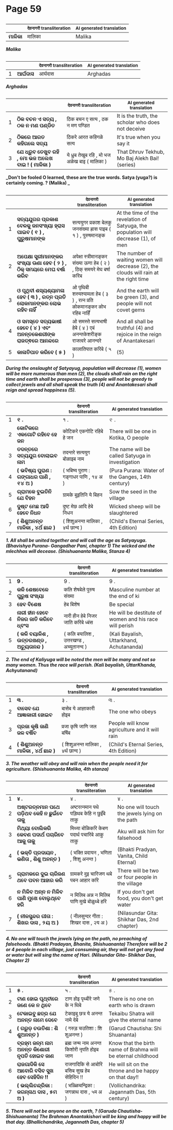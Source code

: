 # Page 59
## 
| | <sub>देवनागरी transliteration</sub> | <sub>AI generated translation</sub> |
| --- | --- | ---|
| **ମାଳିକା** | मालिका | Malika | <!-- Block 10 -->
<!-- Section [10],  -->
<!-- Placeholder for translation. Place text between the underscores(_) and with no leading or trailing spaces. -->
**_Malika_**


## 
| | | <sub>देवनागरी transliteration</sub> | <sub>AI generated translation</sub> |
| --- | --- | --- | ---|
| 1 | **ଆର୍ଘଦାସ** | आर्घदास | Arghadas | <!-- Block 1 -->
<!-- Section [1],  -->
<!-- Placeholder for translation. Place text between the underscores(_) and with no leading or trailing spaces. -->
**_Arghadas_**


## 
| | | <sub>देवनागरी transliteration</sub> | <sub>AI generated translation</sub> |
| --- | --- | --- | ---|
| 1 | **ଠିକ ବଚନ ଏ ସତ୍ୟ , ଠକ ନ ମଣ ପଣ୍ଡିତ** | ठिक बचन ए सत्य , ठक न मण पण्डित | It is the truth, the scholar who does not deceive | <!-- Block 8 -->
| 2 | **ଠିକରେ ଆରତ କହିଗଲେ ସତ୍ୟ** | ठिकरे आरत कहिगळे सत्य | It&#39;s true when you say it | <!-- Block 8 -->
| 3 | **ଯେ ଧ୍ରୁବ ତେଖୁବ ରହି , ମୋ ଭଜ ଅଲେଖ ବାଇ ! ( ମାଳିକା )** | ये ध्रुब तेखुब रहि , मो भज अळेख बाइ ( मालिका ) | That Dhruv Tekhub, Mo Baj Alekh Bai! (series) | <!-- Block 9 -->
<!-- Section [8],  -->
<!-- Section [9],  -->
<!-- Placeholder for translation. Place text between the underscores(_) and with no leading or trailing spaces. -->
**_Don't be fooled O learned, these are the true words. Satya (yuga?) is certainly coming. ? (Malika) _**


## 
| | | <sub>देवनागरी transliteration</sub> | <sub>AI generated translation</sub> |
| --- | --- | --- | ---|
| 1 | **ସତ୍ୟଯୁଗର ପ୍ରକାଶ ବେଳକୁ ଜନସଂଖ୍ୟା ହ୍ରାସ ପାଇବ ( ୧ ) , ପୁରୁଷମାନଙ୍କ** | सत्ययुगर प्रकाश बेलकु जनसंख्या ह्रास पाइब ( १ ) , पुरुषमानङ्क | At the time of the revelation of Satyuga, the population will decrease (1), of men | <!-- Block 3 -->
| 2 | **ଅପେକ୍ଷା ସ୍ତ୍ରୀମାନଙ୍କର ସଂଖ୍ୟା ଊଣା ହେବ ( ୨ ) , ଠିକ୍ ସମୟରେ ମେଘ ବର୍ଷା କରିବ** | अपेक्षा स्त्रीमानङ्कर संख्या ऊणा हेब ( २ ) , ठिक् समयरे मेघ बर्षा करिब | The number of waiting women will decrease (2), the clouds will rain at the right time | <!-- Block 3 -->
| 3 | **ଓ ପୃଥିବୀ ଶସ୍ୟଶ୍ୟାମଳା ହେବ ( ୩ ) , ରତ୍ନ ପ୍ରତି ଲୋକମାନଙ୍କର ଲୋଭ ରହିବ ନାହିଁ** | ओ पृथिबी शस्यश्यामला हेब ( ३ ) , रत्न प्रति ळोकमानङ्कर ळोभ रहिब नाहिँ | And the earth will be green (3), and people will not covet gems | <!-- Block 3 -->
| 4 | **ଓ ସମସ୍ତେ ସତ୍ୟଭାଷୀ ହେବେ ( ୪ ) ଏବଂ ଅନନ୍ତକେଶରୀଙ୍କ ରାଜତ୍ଵରେ ଆନନ୍ଦରେ** | ओ समस्ते सत्यभाषी हेबे ( ४ ) एबं अनन्तकेशरीङ्क राजत्वरे आनन्दरे | And all shall be truthful (4) and rejoice in the reign of Anantakesari | <!-- Block 3 -->
| 5 | **କାଳାତିପାତ କରିବେ ( ୫ )** | कालातिपात करिबे ( ५ ) | (5) | <!-- Block 3 -->
<!-- Section [3],  -->
<!-- Placeholder for translation. Place text between the underscores(_) and with no leading or trailing spaces. -->
**_During the onslaught of Satyayug, population will decrease (1), women will be more numerous than men (2), the clouds shall rain on the right time and earth shall be prosperous (3), people will not be greedy to collect jewels and all shall speak the truth (4) and Anantakesari shall reign and spread happiness (5)._**


## 
| | | <sub>देवनागरी transliteration</sub> | <sub>AI generated translation</sub> |
| --- | --- | --- | ---|
| 1 | **୧ .** | १ . | ୧ . | <!-- Block 2 -->
| 2 | **କୋଟିକରେ ଏକଗୋଟି ରହିବେ ହେ ଜନ** | कोटिकरे एकगोटि रहिबे हे जन | There will be one in Kotika, O people | <!-- Block 11 -->
| 3 | **ତଦନ୍ତରେ ସତ୍ୟଯୁଗ ବୋଲାଇବ ନାମ** | तदन्तरे सत्ययुग बोळाइब नाम | The name will be called Satyuga in investigation | <!-- Block 12 -->
| 4 | **( ଭବିଷ୍ୟ ପୁରାଣ : ଗଙ୍ଗାଧର ପାଣି , ୧୪ ଅ )** | ( भबिष्य पुराण : गङ्गाधर पाणि , १४ अ ) | (Pura Purana: Water of the Ganges, 14th century) | <!-- Block 15 -->
| 5 | **ଗ୍ରାମକେ ବୁଇତିନି ଯେ ବିହନ** | ग्रामके बुइतिनि ये बिहन | Sow the seed in the village | <!-- Block 13 -->
| 6 | **ଦୁଷ୍ଟ ମେଛ ଆଦି ହେବେ ନିଧନ** | दुष्ट मेछ आदि हेबे निधन | Wicked sheep will be slaughtered | <!-- Block 15 -->
| 7 | **( ଶିଶୁଅନନ୍ତ ମାଳିକା , ୪ର୍ଥ ଛାନ୍ଦ )** | ( शिशुअनन्त मालिका , ४र्थ छान्द ) | (Child&#39;s Eternal Series, 4th Edition) | <!-- Block 16 -->
<!-- Section [2],  -->
<!-- Section [11],  -->
<!-- Section [12],  -->
<!-- Section [15], [13],  -->
<!-- Section [16],  -->
<!-- Placeholder for translation. Place text between the underscores(_) and with no leading or trailing spaces. -->
**_1. All shall be united together and will call the age as Satyayuga. (Bhavishya Purana- Gangadhar Pani, chapter 1) The wicked and the mlechhas will decease. (Shishuananta Malika, Stanza 4)_**


## 
| | | <sub>देवनागरी transliteration</sub> | <sub>AI generated translation</sub> |
| --- | --- | --- | ---|
| 1 | **9 .** | 9 . | 9 . | <!-- Block 4 -->
| 2 | **କଳି ଶେଷବେଳେ ପୁରୁଷ ସଂଖ୍ୟା** | कलि शेषबेले पुरुष संख्या | Masculine number at the end of ki | <!-- Block 14 -->
| 3 | **ହେବ ବିଶେଷ** | हेब बिशेष | Be special | <!-- Block 17 -->
| 4 | **ନାରୀ ହୀନ ହେବେ ନିଜର ଜାତି କରିବେ ଧ୍ବଂସ** | नारी हीन हेबे निजर जाति करिबे ध्बंस | He will be destitute of women and his race will perish | <!-- Block 18 -->
| 5 | **( କଳି ବୟାଳିଶ , ଉତ୍ତରଖଣ୍ଡ , ଅଚ୍ୟୁତାନନ୍ଦ )** | ( कलि बयालिश , उत्तरखण्ड , अच्युतानन्द ) | (Kali Bayalish, Uttarkhand, Achutananda) | <!-- Block 19 -->
<!-- Section [4], [14], [17],  -->
<!-- Section [18],  -->
<!-- Section [19],  -->
<!-- Placeholder for translation. Place text between the underscores(_) and with no leading or trailing spaces. -->
**_2. The end of Kaliyuga will be noted the men will be many and not so many women. Thus the race will perish. (Kali bayalish, UttarKhanda, Achyutanand)_**


## 
| | | <sub>देवनागरी transliteration</sub> | <sub>AI generated translation</sub> |
| --- | --- | --- | ---|
| 1 | **୩ .** | ३ . | ୩ . | <!-- Block 5 -->
| 2 | **ବାସେବ ଯେ ଆଜ୍ଞାକାରୀ ହୋଇବ** | बासेब ये आज्ञाकारी होइब | The one who obeys | <!-- Block 20 -->
| 3 | **ପ୍ରଜା କୃଷି ଜାଣି ଜଳ ବର୍ଷିବ** | प्रजा कृषि जाणि जल बर्षिब | People will know agriculture and it will rain | <!-- Block 20 -->
| 4 | **( ଶିଶୁଅନନ୍ତ ମାଳିକା , ୪ର୍ଥ ଛାନ୍ଦ )** | ( शिशुअनन्त मालिका , ४र्थ छान्द ) | (Child&#39;s Eternal Series, 4th Edition) | <!-- Block 21 -->
<!-- Section [5], [20],  -->
<!-- Section [21],  -->
<!-- Placeholder for translation. Place text between the underscores(_) and with no leading or trailing spaces. -->
**_3. The weather will obey and will rain when the people need it for agriculture. (Shishuananta Malika, 4th stanza)_**


## 
| | | <sub>देवनागरी transliteration</sub> | <sub>AI generated translation</sub> |
| --- | --- | --- | ---|
| 1 | **४ .** | ४ . | ४ . | <!-- Block 6 -->
| 2 | **ଅଷ୍ଟରତ୍ନମାନ ପଥେ ପଡ଼ିଥବ କେହି ନ ଛୁଇଁବେ ତାକୁ** | अष्टरत्नमान पथे पड़िथब केहि न छुइँबे ताकु | No one will touch the jewels lying on the path | <!-- Block 22 -->
| 3 | **ମିଥ୍ୟା ବୋଲିକରି କେବଣ ପଦାର୍ଥ ପଚାରିବେ ଆକୁ ତାକୁ** | मिथ्या बोळिकरि केबण पदार्थ पचारिबे आकु ताकु | Aku will ask him for falsehood | <!-- Block 22 -->
| 4 | **( ଭକ୍ତି ପ୍ରଦାୟନ , ଭଣିତା , ଶିଶୁ ଅନନ୍ତ )** | ( भक्ति प्रदायन , भणिता , शिशु अनन्त ) | (Bhakti Pradyan, Vanita, Child Eternal) | <!-- Block 23 -->
| 5 | **ଗ୍ରାମକରେ ଦୁଇ ଚାରିଜଣ ଥବେ ପବନ ଆହାର କରି** | ग्रामकरे दुइ चारिजण थबे पबन आहार करि | There will be two or four people in the village | <!-- Block 24 -->
| 6 | **ନ ମିଳିବ ଅନ୍ନ ନ ମିଳିବ ପାଣି ମୁଖେ ବୋଲୁଥ୍ବେ ହରି** | न मिलिब अन्न न मिलिब पाणि मुखे बोळुथ्बे हरि | If you don&#39;t get food, you don&#39;t get water | <!-- Block 24 -->
| 7 | **( ନୀଳସୁନ୍ଦର ଗୀତା : ଶିଖର ଦାସ , ୨ୟ ଅ )** | ( नीलसुन्दर गीता : शिखर दास , २य अ ) | (Nilasundar Gita: Shikhar Das, 2nd chapter) | <!-- Block 25 -->
<!-- Section [6], [22],  -->
<!-- Section [23],  -->
<!-- Section [24],  -->
<!-- Section [25],  -->
<!-- Placeholder for translation. Place text between the underscores(_) and with no leading or trailing spaces. -->
**_4. No one will touch the jewels lying on the path, no preaching of falsehoods. (Bhakti Pradayan, Bhanita, Shishuananta) Therefore will be 2 or 4 people in each village, just consuming air, they will not get any food or water but will sing the name of Hari. (Nilsundar Gita- Shikhar Das, Chapter 2)_**


## 
| | | <sub>देवनागरी transliteration</sub> | <sub>AI generated translation</sub> |
| --- | --- | --- | ---|
| 1 | **୫ .** | ५ . | ୫ . | <!-- Block 7 -->
| 2 | **ଟାଣ ହୋଇ ପୃଥ୍ବୀରେ ଜଣେ କେ ନ ଥିବେ** | टाण होइ पृथ्बीरे जणे के न थिबे | There is no one on earth who is drawn | <!-- Block 26 -->
| 3 | **ଟେକାଇବୁ ଛତ୍ର ଯେ ଅନନ୍ତ ନାମେ ଦେବେ** | टेकाइबु छत्र ये अनन्त नामे देबे | Tekaibu Shatra will give the eternal name | <!-- Block 27 -->
| 4 | **( ଗରୁଡ଼ ଚଉତିଶା : ଶି ଶୁଅନନ୍ତ )** | ( गरुड़ चउतिशा : शि शुअनन्त ) | (Garud Chautisha: Shi Shuananta) | <!-- Block 28 -->
| 5 | **ବ୍ରହ୍ମ ଜନ୍ମ ନାମ ଅନନ୍ତ କିଶୋରୀ ନୃପତି ହୋଇବ ଜାଣ** | ब्रह्म जन्म नाम अनन्त किशोरी नृपति होइब जाण | Know that the birth name of Brahma will be eternal childhood | <!-- Block 29 -->
| 6 | **ରାଜଗାଦିକି ସେ ଆବୋରି ବସିବ ସୁଖ ହେବ ସେହିଦିନ !!** | राजगादिकि से आबोरि बसिब सुख हेब सेहिदिन !! | He will sit on the throne and be happy on that day!! | <!-- Block 30 -->
| 7 | **( ଭଲ୍ଲିଚନ୍ଦ୍ରିକା : ଜଗନ୍ନାଥ ଦାସ , ୫ମ ଅ )** | ( भळ्ळिचन्द्रिका : जगन्नाथ दास , ५म अ ) | (Vollichandrika: Jagannath Das, 5th century) | <!-- Block 30 -->
<!-- Section [7], [26],  -->
<!-- Section [27],  -->
<!-- Section [28],  -->
<!-- Section [29],  -->
<!-- Section [30],  -->
<!-- Placeholder for translation. Place text between the underscores(_) and with no leading or trailing spaces. -->
**_5. There will not be anyone on the earth, ? (Garuda Chautisha- Shishuananta) The Brahman Anantakishori will be king and happy will be that day. (Bhallichandrika, Jagannath Das, chapter 5)_**

